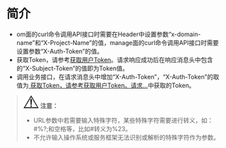 # 简介<a name="ZH-CN_TOPIC_0130936757"></a>

-   om面的curl命令调用API接口时需要在Header中设置参数“x-domain-name”和“X-Project-Name”的值，manage面的curl命令调用API接口时需要设置参数“X-Auth-Token”的值。
-   <a name="li9498547144017"></a>获取Token，请参考[获取用户Token](https://support.huaweicloud.com/api-iam/zh-cn_topic_0057845583.html)。请求响应成功后在响应消息头中包含的“X-Subject-Token”的值即为Token值。
-   调用业务接口，在请求消息头中增加“X-Auth-Token”，“X-Auth-Token”的取值为[ 获取Token，请参考获取用户Token。请求...](#li9498547144017)中获取的Token。

>![](public_sys-resources/icon-notice.gif) **注意：**   
>-   URL参数中若需要输入特殊字符，某些特殊字符需要进行转义，如：\#%?;和空格等，比如\#转义为%23。  
>-   不允许输入操作系统或服务框架无法识别或解析的特殊字符作为参数。  

